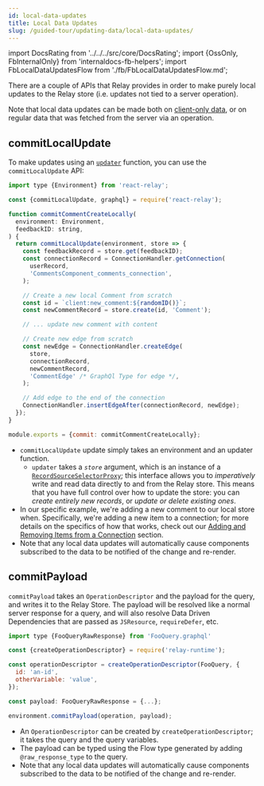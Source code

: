 ```yaml
---
id: local-data-updates
title: Local Data Updates
slug: /guided-tour/updating-data/local-data-updates/
---
```


import DocsRating from '../../../src/core/DocsRating';
import {OssOnly, FbInternalOnly} from 'internaldocs-fb-helpers';
import FbLocalDataUpdatesFlow from './fb/FbLocalDataUpdatesFlow.md';

There are a couple of APIs that Relay provides in order to make purely local updates to the Relay store (i.e. updates not tied to a server operation).

Note that local data updates can be made both on [client-only data](../client-only-data/), or on regular data that was fetched from the server via an operation.

## commitLocalUpdate

To make updates using an [`updater`](../graphql-mutations/#updater-functions) function, you can use the `commitLocalUpdate` API:

```js
import type {Environment} from 'react-relay';

const {commitLocalUpdate, graphql} = require('react-relay');

function commitCommentCreateLocally(
  environment: Environment,
  feedbackID: string,
) {
  return commitLocalUpdate(environment, store => {
    const feedbackRecord = store.get(feedbackID);
    const connectionRecord = ConnectionHandler.getConnection(
      userRecord,
      'CommentsComponent_comments_connection',
    );

    // Create a new local Comment from scratch
    const id = `client:new_comment:${randomID()}`;
    const newCommentRecord = store.create(id, 'Comment');

    // ... update new comment with content

    // Create new edge from scratch
    const newEdge = ConnectionHandler.createEdge(
      store,
      connectionRecord,
      newCommentRecord,
      'CommentEdge' /* GraphQl Type for edge */,
    );

    // Add edge to the end of the connection
    ConnectionHandler.insertEdgeAfter(connectionRecord, newEdge);
  });
}

module.exports = {commit: commitCommentCreateLocally};
```

* `commitLocalUpdate` update simply takes an environment and an updater function.
    * `updater` takes a *`store`* argument, which is an instance of a [`RecordSourceSelectorProxy`](../../../api-reference/store/);  this interface allows you to *imperatively* write and read data directly to and from the Relay store. This means that you have full control over how to update the store: you can *create entirely new records*, or *update or delete existing ones*.
* In our specific example, we're adding a new comment to our local store when. Specifically, we're adding a new item to a connection; for more details on the specifics of how that works, check out our [Adding and Removing Items from a Connection](../../list-data/adding-and-removing-items/) section.
* Note that any local data updates will automatically cause components subscribed to the data to be notified of the change and re-render.

## commitPayload

`commitPayload` takes an `OperationDescriptor` and the payload for the query, and writes it to the Relay Store. The payload will be resolved like a normal server response for a query, and will also resolve Data Driven Dependencies that are passed as `JSResource`, `requireDefer`, etc.

```js
import type {FooQueryRawResponse} from 'FooQuery.graphql'

const {createOperationDescriptor} = require('relay-runtime');

const operationDescriptor = createOperationDescriptor(FooQuery, {
  id: 'an-id',
  otherVariable: 'value',
});

const payload: FooQueryRawResponse = {...};

environment.commitPayload(operation, payload);
```

* An `OperationDescriptor` can be created by `createOperationDescriptor`; it takes the query and the query variables.
* The payload can be typed using the Flow type generated by adding  `@raw_response_type` to the query.
* Note that any local data updates will automatically cause components subscribed to the data to be notified of the change and re-render.

<FbLocalDataUpdatesFlow />


<DocsRating />
